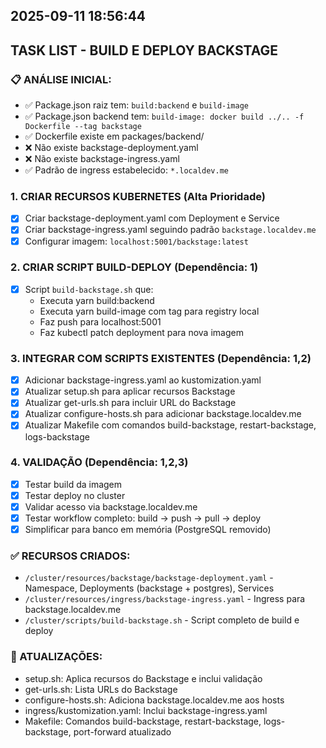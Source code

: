 ## 2025-09-11 18:56:44

## TASK LIST - BUILD E DEPLOY BACKSTAGE

### 📋 ANÁLISE INICIAL:
- ✅ Package.json raiz tem: `build:backend` e `build-image`
- ✅ Package.json backend tem: `build-image: docker build ../.. -f Dockerfile --tag backstage`
- ✅ Dockerfile existe em packages/backend/
- ❌ Não existe backstage-deployment.yaml
- ❌ Não existe backstage-ingress.yaml
- ✅ Padrão de ingress estabelecido: `*.localdev.me`

### 1. CRIAR RECURSOS KUBERNETES (Alta Prioridade)
- [x] Criar backstage-deployment.yaml com Deployment e Service
- [x] Criar backstage-ingress.yaml seguindo padrão `backstage.localdev.me`
- [x] Configurar imagem: `localhost:5001/backstage:latest`

### 2. CRIAR SCRIPT BUILD-DEPLOY (Dependência: 1)
- [x] Script `build-backstage.sh` que:
  - Executa yarn build:backend
  - Executa yarn build-image com tag para registry local
  - Faz push para localhost:5001
  - Faz kubectl patch deployment para nova imagem

### 3. INTEGRAR COM SCRIPTS EXISTENTES (Dependência: 1,2)
- [x] Adicionar backstage-ingress.yaml ao kustomization.yaml
- [x] Atualizar setup.sh para aplicar recursos Backstage
- [x] Atualizar get-urls.sh para incluir URL do Backstage
- [x] Atualizar configure-hosts.sh para adicionar backstage.localdev.me
- [x] Atualizar Makefile com comandos build-backstage, restart-backstage, logs-backstage

### 4. VALIDAÇÃO (Dependência: 1,2,3)
- [x] Testar build da imagem
- [x] Testar deploy no cluster  
- [x] Validar acesso via backstage.localdev.me
- [x] Testar workflow completo: build → push → pull → deploy
- [x] Simplificar para banco em memória (PostgreSQL removido)

### ✅ RECURSOS CRIADOS:
- `/cluster/resources/backstage/backstage-deployment.yaml` - Namespace, Deployments (backstage + postgres), Services
- `/cluster/resources/ingress/backstage-ingress.yaml` - Ingress para backstage.localdev.me
- `/cluster/scripts/build-backstage.sh` - Script completo de build e deploy

### 📝 ATUALIZAÇÕES:
- setup.sh: Aplica recursos do Backstage e inclui validação
- get-urls.sh: Lista URLs do Backstage
- configure-hosts.sh: Adiciona backstage.localdev.me aos hosts
- ingress/kustomization.yaml: Inclui backstage-ingress.yaml
- Makefile: Comandos build-backstage, restart-backstage, logs-backstage, port-forward atualizado

